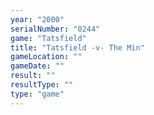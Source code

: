 ```yaml
---
year: "2000"
serialNumber: "0244" 
game: "Tatsfield"
title: "Tatsfield -v- The Min"
gameLocation: ""
gameDate: ""
result: ""
resultType: ""
type: "game"
---
```

